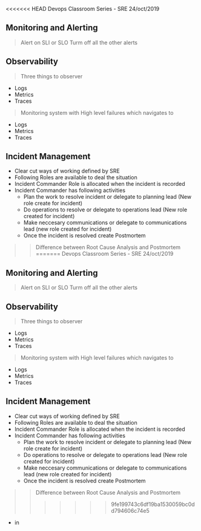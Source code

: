 <<<<<<< HEAD
Devops Classroom Series - SRE 24/oct/2019

## Monitoring and Alerting
> Alert on SLI or SLO
> Turm off all the other alerts

## Observability
> Three things to observer
* Logs
* Metrics
* Traces
> Monitoring system with High level failures which navigates to 
* Logs
* Metrics
* Traces
## Incident Management
* Clear cut ways of working defined by SRE
* Following Roles are available to deal the situation
* Incident Commander Role is allocated when the incident is recorded
* Incident Commander has following activities
	* Plan the work to resolve incident or delegate to planning lead (New role create for incident)
	* Do operations to resolve or delegate to operations lead (New role created for incident)
	* Make neccesary communications or delegate to communications lead (new role created for incident)
	* Once the incident is resolved create Postmortem
>> Difference between Root Cause Analysis and Postmortem
=======
Devops Classroom Series - SRE 24/oct/2019

## Monitoring and Alerting
> Alert on SLI or SLO
> Turm off all the other alerts

## Observability
> Three things to observer
* Logs
* Metrics
* Traces
> Monitoring system with High level failures which navigates to 
* Logs
* Metrics
* Traces
## Incident Management
* Clear cut ways of working defined by SRE
* Following Roles are available to deal the situation
* Incident Commander Role is allocated when the incident is recorded
* Incident Commander has following activities
	* Plan the work to resolve incident or delegate to planning lead (New role create for incident)
	* Do operations to resolve or delegate to operations lead (New role created for incident)
	* Make neccesary communications or delegate to communications lead (new role created for incident)
	* Once the incident is resolved create Postmortem
>> Difference between Root Cause Analysis and Postmortem
>>>>>>> 9fe199743c6df19ba1530059bc0dd794606c74e5
- in 	